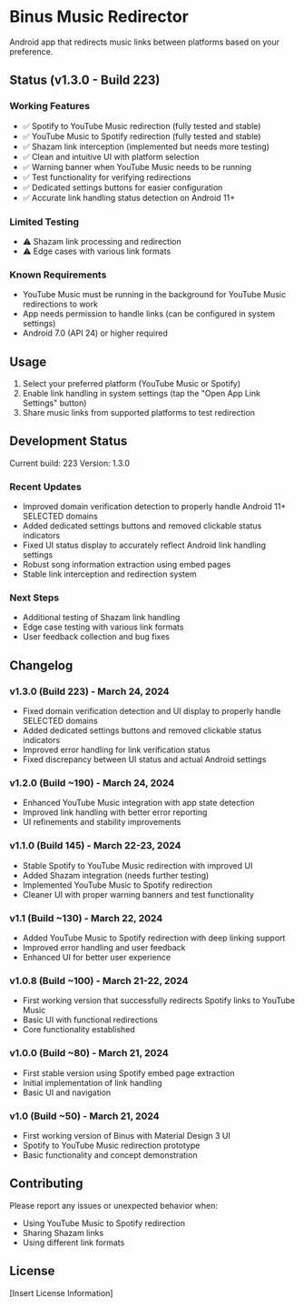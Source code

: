 # Binus Music Redirector

Android app that redirects music links between platforms based on your preference.

## Status (v1.3.0 - Build 223)

### Working Features
- ✅ Spotify to YouTube Music redirection (fully tested and stable)
- ✅ YouTube Music to Spotify redirection (fully tested and stable)
- ✅ Shazam link interception (implemented but needs more testing)
- ✅ Clean and intuitive UI with platform selection
- ✅ Warning banner when YouTube Music needs to be running
- ✅ Test functionality for verifying redirections
- ✅ Dedicated settings buttons for easier configuration
- ✅ Accurate link handling status detection on Android 11+

### Limited Testing
- ⚠️ Shazam link processing and redirection
- ⚠️ Edge cases with various link formats

### Known Requirements
- YouTube Music must be running in the background for YouTube Music redirections to work
- App needs permission to handle links (can be configured in system settings)
- Android 7.0 (API 24) or higher required

## Usage

1. Select your preferred platform (YouTube Music or Spotify)
2. Enable link handling in system settings (tap the "Open App Link Settings" button)
3. Share music links from supported platforms to test redirection

## Development Status

Current build: 223
Version: 1.3.0

### Recent Updates
- Improved domain verification detection to properly handle Android 11+ SELECTED domains
- Added dedicated settings buttons and removed clickable status indicators
- Fixed UI status display to accurately reflect Android link handling settings
- Robust song information extraction using embed pages
- Stable link interception and redirection system

### Next Steps
- Additional testing of Shazam link handling
- Edge case testing with various link formats
- User feedback collection and bug fixes

## Changelog

### v1.3.0 (Build 223) - March 24, 2024
- Fixed domain verification detection and UI display to properly handle SELECTED domains
- Added dedicated settings buttons and removed clickable status indicators
- Improved error handling for link verification status
- Fixed discrepancy between UI status and actual Android settings

### v1.2.0 (Build ~190) - March 24, 2024
- Enhanced YouTube Music integration with app state detection
- Improved link handling with better error reporting
- UI refinements and stability improvements

### v1.1.0 (Build 145) - March 22-23, 2024
- Stable Spotify to YouTube Music redirection with improved UI
- Added Shazam integration (needs further testing)
- Implemented YouTube Music to Spotify redirection
- Cleaner UI with proper warning banners and test functionality

### v1.1 (Build ~130) - March 22, 2024
- Added YouTube Music to Spotify redirection with deep linking support
- Improved error handling and user feedback
- Enhanced UI for better user experience

### v1.0.8 (Build ~100) - March 21-22, 2024
- First working version that successfully redirects Spotify links to YouTube Music
- Basic UI with functional redirections
- Core functionality established

### v1.0.0 (Build ~80) - March 21, 2024
- First stable version using Spotify embed page extraction
- Initial implementation of link handling
- Basic UI and navigation

### v1.0 (Build ~50) - March 21, 2024
- First working version of Binus with Material Design 3 UI
- Spotify to YouTube Music redirection prototype
- Basic functionality and concept demonstration

## Contributing

Please report any issues or unexpected behavior when:
- Using YouTube Music to Spotify redirection
- Sharing Shazam links
- Using different link formats

## License

[Insert License Information] 